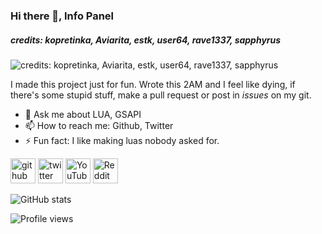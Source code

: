 ### Hi there 👋, Info Panel
##### credits: kopretinka, Aviarita, estk, user64, rave1337, sapphyrus
![credits: kopretinka, Aviarita, estk, user64, rave1337, sapphyrus](https://nullified.s-ul.eu/GdSjEcOd)

I made this project just for fun.
Wrote this 2AM and I feel like dying, if there's some stupid stuff, make a pull request or post in *issues* on my git.



- 💬 Ask me about LUA, GSAPI 
- 📫 How to reach me: Github, Twitter 
- ⚡ Fun fact: I like making luas nobody asked for. 


[<img src='https://cdn.jsdelivr.net/npm/simple-icons@3.0.1/icons/github.svg' alt='github' height='40'>](https://github.com/Nulledcore)  [<img src='https://cdn.jsdelivr.net/npm/simple-icons@3.0.1/icons/twitter.svg' alt='twitter' height='40'>](https://twitter.com/Nulled_Core)  [<img src='https://cdn.jsdelivr.net/npm/simple-icons@3.0.1/icons/youtube.svg' alt='YouTube' height='40'>](https://www.youtube.com/channel/UC2WRDk3I6_cFuM3TIiUQX5A)  [<img src='https://cdn.jsdelivr.net/npm/simple-icons@3.0.1/icons/reddit.svg' alt='Reddit' height='40'>](https://www.reddit.com/user/Nulledcore)  

![GitHub stats](https://github-readme-stats.vercel.app/api?username=Nulledcore&show_icons=true)  

![Profile views](https://gpvc.arturio.dev/Nulledcore)  
